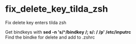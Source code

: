 # fix_delete_key_tilda_zsh
Fix delete key enters tilda zsh  
  

Get bindkeys with **sed -n 's/^/bindkey /; s/: / /p' /etc/inputrc**  
Find the bindke for delete and add to .zshrc
